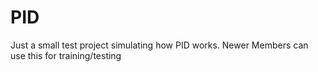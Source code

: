 # PID
Just a small test project simulating how PID works. Newer Members can use this for training/testing
